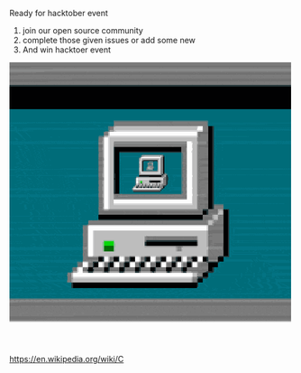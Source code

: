 Ready for hacktober event
1. join our open source community
2. complete those given issues or add some new
3. And win hacktoer event


![](giphy.gif)



https://en.wikipedia.org/wiki/C